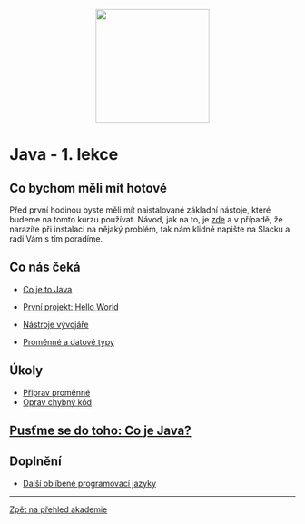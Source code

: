 <p align="center">
  <img src="https://engeto.cz/wp-content/uploads/2019/01/engeto-square.png" width="200" height="200">
</p>

# Java - 1. lekce

## Co bychom měli mít hotové

Před první hodinou byste měli mít naistalované základní nástoje, které budeme na tomto kurzu používat. Návod, jak na to, je [zde](https://github.com/ENGETO-Java-Akademie-2021/intro/blob/main/priprava.md) a v&nbsp;případě, že narazíte při instalaci na nějaký problém, tak nám klidně napište na Slacku a rádi Vám s&nbsp;tím poradíme.

## Co nás čeká

 - [Co je to Java](java-a-jdk.md)
 
  - [První projekt: Hello World](prvni-projekt.md)
 
 - [Nástroje vývojáře](nastroje.md)
 
 - [Proměnné a&nbsp;datové typy](promenne-a-datove-typy.md)
 

 ## Úkoly

 - [Připrav proměnné](ukoly.md)
 - [Oprav chybný kód](ukoly01-oprav-kod/README.md)

 ## [Pusťme se do toho: Co je Java?](java-a-jdk.md)

 ## Doplnění

 - [Další oblíbené programovací jazyky](https://github.com/ENGETO-Java-Akademie-2021/content/blob/main/lekce_02/jazyky.md)
 
---

[Zpět na přehled akademie](https://github.com/ENGETO-Java-Akademie-2021/intro)